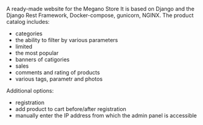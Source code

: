A ready-made website for the Megano Store 
It is based on Django and the Django Rest Framework, Docker-compose, gunicorn, NGINX.
The product catalog includes:
- categories
- the ability to filter by various parameters
- limited
- the most popular
- banners of catigories
- sales
- comments and rating of products
- various tags, parametr and photos

Additional options:
- registration
- add product to cart before/after registration
- manually enter the IP address from which the admin panel is accessible
